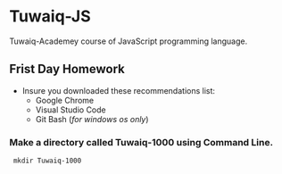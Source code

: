 # Tuwaiq-JS
Tuwaiq-Academey course of JavaScript programming language.

## Frist Day Homework

- Insure you downloaded these recommendations list:
    - Google Chrome
    - Visual Studio Code
    - Git Bash (*for windows os only*)

### Make a directory called Tuwaiq-1000 using Command Line.
    
     mkdir Tuwaiq-1000

